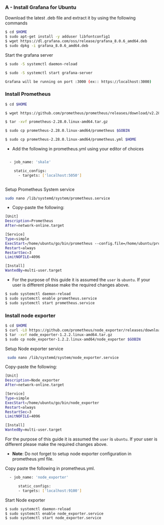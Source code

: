 ### A - Install Grafana for Ubuntu
Download the latest .deb file and extract it by using the following commands


```sh
$ cd $HOME
$ sudo apt-get install -y adduser libfontconfig1
$ wget https://dl.grafana.com/oss/release/grafana_8.0.6_amd64.deb
$ sudo dpkg -i grafana_8.0.6_amd64.deb
```
Start the grafana server
```sh
$ sudo -S systemctl daemon-reload

$ sudo -S systemctl start grafana-server

Grafana will be running on port :3000 (ex:: https://localhost:3000)
```
### Install Prometheus

```sh
$ cd $HOME

$ wget https://github.com/prometheus/prometheus/releases/download/v2.28.0/prometheus-2.28.0.linux-amd64.tar.gz

$ tar -xvf prometheus-2.28.0.linux-amd64.tar.gz

$ sudo cp prometheus-2.28.0.linux-amd64/prometheus $GOBIN

$ sudo cp prometheus-2.28.0.linux-amd64/prometheus.yml $HOME
```
- Add the following in prometheus.yml using your editor of choices

```sh

  - job_name: 'skale'

    static_configs:
      - targets: ['localhost:5050']
    
```

Setup Prometheus System service

```bash
sudo nano /lib/systemd/system/prometheus.service
```
- Copy-paste the following:
   
```sh
[Unit]
Description=Prometheus
After=network-online.target

[Service]
Type=simple
ExecStart=/home/ubuntu/go/bin/prometheus --config.file=/home/ubuntu/prometheus.yml
Restart=always
RestartSec=3
LimitNOFILE=4096

[Install]
WantedBy=multi-user.target
```
- For the purpose of this guide it is assumed the `user` is `ubuntu`. If your user is   different please make the required changes above.
     
```sh 
$ sudo systemctl daemon-reload
$ sudo systemctl enable prometheus.service
$ sudo systemctl start prometheus.service
```
### Install node exporter

```sh
$ cd $HOME
$ curl -LO https://github.com/prometheus/node_exporter/releases/download/v1.2.2/node_exporter-1.2.2.linux-amd64.tar.gz
$ tar -xvf node_exporter-1.2.2.linux-amd64.tar.gz
$ sudo cp node_exporter-1.2.2.linux-amd64/node_exporter $GOBIN
```

Setup Node exporter service

```bash 
 sudo nano /lib/systemd/system/node_exporter.service
 ```

 Copy-paste the following:

 ```sh
 [Unit]
Description=Node_exporter
After=network-online.target

[Service]
Type=simple
ExecStart=/home/ubuntu/go/bin/node_exporter
Restart=always
RestartSec=3
LimitNOFILE=4096

[Install]
WantedBy=multi-user.target
```
For the purpose of this guide it is assumed the `user` is `ubuntu`. If your user is different please make the required changes above.

- **Note**:  Do not forget to setup node exporter configuration in prometheus.yml file.

Copy paste the following in prometheus.yml.

```sh
  - job_name: 'node_exporter'

      static_configs:
      - targets: ['localhost:9100']
```
Start Node exporter

```bash
$ sudo systemctl daemon-reload
$ sudo systemctl enable node_exporter.service
$ sudo systemctl start node_exporter.service
```

